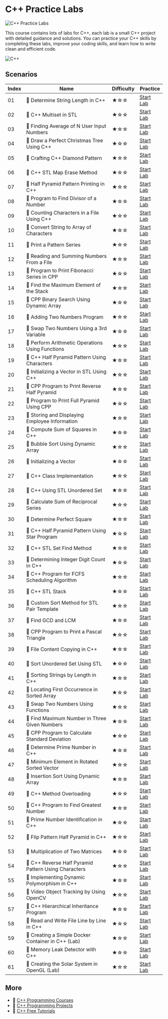 # C++ Practice Labs

![C++ Practice Labs](https://cover-creator.appbot.io/cpp-practice-labs.png)

This course contains lots of labs for C++, each lab is a small C++ project with detailed guidance and solutions. You can practice your C++ skills by completing these labs, improve your coding skills, and learn how to write clean and efficient code.

![C++](https://img.shields.io/badge/C++-whitesmoke?style=for-the-badge&logo=c++)


## Scenarios

|   Index | Name                                                | Difficulty   | Practice                                                             |
|---------|-----------------------------------------------------|--------------|----------------------------------------------------------------------|
|      01 | 📖 Determine String Length in C++                    | ★☆☆          | <a target='_blank' href='https://labex.io/labs/96191'>Start Lab</a>  |
|      02 | 📖 C++ Multiset in STL                               | ★☆☆          | <a target='_blank' href='https://labex.io/labs/96232'>Start Lab</a>  |
|      03 | 📖 Finding Average of N User Input Numbers           | ★☆☆          | <a target='_blank' href='https://labex.io/labs/96156'>Start Lab</a>  |
|      04 | 📖 Draw a Perfect Christmas Tree Using C++           | ★☆☆          | <a target='_blank' href='https://labex.io/labs/96160'>Start Lab</a>  |
|      05 | 📖 Crafting C++ Diamond Pattern                      | ★☆☆          | <a target='_blank' href='https://labex.io/labs/96205'>Start Lab</a>  |
|      06 | 📖 C++ STL Map Erase Method                          | ★☆☆          | <a target='_blank' href='https://labex.io/labs/96230'>Start Lab</a>  |
|      07 | 📖 Half Pyramid Pattern Printing in C++              | ★☆☆          | <a target='_blank' href='https://labex.io/labs/96207'>Start Lab</a>  |
|      08 | 📖 Program to Find Divisor of a Number               | ★☆☆          | <a target='_blank' href='https://labex.io/labs/96239'>Start Lab</a>  |
|      09 | 📖 Counting Characters in a File Using C++           | ★☆☆          | <a target='_blank' href='https://labex.io/labs/96159'>Start Lab</a>  |
|      10 | 📖 Convert String to Array of Characters             | ★☆☆          | <a target='_blank' href='https://labex.io/labs/96182'>Start Lab</a>  |
|      11 | 📖 Print a Pattern Series                            | ★☆☆          | <a target='_blank' href='https://labex.io/labs/96202'>Start Lab</a>  |
|      12 | 📖 Reading and Summing Numbers From a File           | ★☆☆          | <a target='_blank' href='https://labex.io/labs/96163'>Start Lab</a>  |
|      13 | 📖 Program to Print Fibonacci Series in CPP          | ★☆☆          | <a target='_blank' href='https://labex.io/labs/96243'>Start Lab</a>  |
|      14 | 📖 Find the Maximum Element of the Stack             | ★☆☆          | <a target='_blank' href='https://labex.io/labs/96137'>Start Lab</a>  |
|      15 | 📖 CPP Binary Search Using Dynamic Array             | ★☆☆          | <a target='_blank' href='https://labex.io/labs/96172'>Start Lab</a>  |
|      16 | 📖 Adding Two Numbers Program                        | ★☆☆          | <a target='_blank' href='https://labex.io/labs/96120'>Start Lab</a>  |
|      17 | 📖 Swap Two Numbers Using a 3rd Variable             | ★☆☆          | <a target='_blank' href='https://labex.io/labs/96227'>Start Lab</a>  |
|      18 | 📖 Perform Arithmetic Operations Using Functions     | ★☆☆          | <a target='_blank' href='https://labex.io/labs/96201'>Start Lab</a>  |
|      19 | 📖 C++ Half Pyramid Pattern Using Characters         | ★☆☆          | <a target='_blank' href='https://labex.io/labs/96141'>Start Lab</a>  |
|      20 | 📖 Initializing a Vector in STL Using C++            | ★☆☆          | <a target='_blank' href='https://labex.io/labs/96167'>Start Lab</a>  |
|      21 | 📖 CPP Program to Print Reverse Half Pyramid         | ★☆☆          | <a target='_blank' href='https://labex.io/labs/96211'>Start Lab</a>  |
|      22 | 📖 Program to Print Full Pyramid Using CPP           | ★☆☆          | <a target='_blank' href='https://labex.io/labs/96244'>Start Lab</a>  |
|      23 | 📖 Storing and Displaying Employee Information       | ★☆☆          | <a target='_blank' href='https://labex.io/labs/96165'>Start Lab</a>  |
|      24 | 📖 Compute Sum of Squares in C++                     | ★☆☆          | <a target='_blank' href='https://labex.io/labs/96194'>Start Lab</a>  |
|      25 | 📖 Bubble Sort Using Dynamic Array                   | ★☆☆          | <a target='_blank' href='https://labex.io/labs/96173'>Start Lab</a>  |
|      26 | 📖 Initializing a Vector                             | ★☆☆          | <a target='_blank' href='https://labex.io/labs/96148'>Start Lab</a>  |
|      27 | 📖 C++ Class Implementation                          | ★☆☆          | <a target='_blank' href='https://labex.io/labs/96219'>Start Lab</a>  |
|      28 | 📖 C++ Using STL Unordered Set                       | ★☆☆          | <a target='_blank' href='https://labex.io/labs/96234'>Start Lab</a>  |
|      29 | 📖 Calculate Sum of Reciprocal Series                | ★☆☆          | <a target='_blank' href='https://labex.io/labs/96193'>Start Lab</a>  |
|      30 | 📖 Determine Perfect Square                          | ★☆☆          | <a target='_blank' href='https://labex.io/labs/96130'>Start Lab</a>  |
|      31 | 📖 C++ Half Pyramid Pattern Using Star Program       | ★☆☆          | <a target='_blank' href='https://labex.io/labs/96143'>Start Lab</a>  |
|      32 | 📖 C++ STL Set Find Method                           | ★☆☆          | <a target='_blank' href='https://labex.io/labs/96236'>Start Lab</a>  |
|      33 | 📖 Determining Integer Digit Count in C++            | ★☆☆          | <a target='_blank' href='https://labex.io/labs/96127'>Start Lab</a>  |
|      34 | 📖 C++ Program for FCFS Scheduling Algorithm         | ★☆☆          | <a target='_blank' href='https://labex.io/labs/96161'>Start Lab</a>  |
|      35 | 📖 C++ STL Stack                                     | ★☆☆          | <a target='_blank' href='https://labex.io/labs/96226'>Start Lab</a>  |
|      36 | 📖 Custom Sort Method for STL Pair Template          | ★☆☆          | <a target='_blank' href='https://labex.io/labs/96128'>Start Lab</a>  |
|      37 | 📖 Find GCD and LCM                                  | ★☆☆          | <a target='_blank' href='https://labex.io/labs/96188'>Start Lab</a>  |
|      38 | 📖 CPP Program to Print a Pascal Triangle            | ★☆☆          | <a target='_blank' href='https://labex.io/labs/96203'>Start Lab</a>  |
|      39 | 📖 File Content Copying in C++                       | ★☆☆          | <a target='_blank' href='https://labex.io/labs/96158'>Start Lab</a>  |
|      40 | 📖 Sort Unordered Set Using STL                      | ★☆☆          | <a target='_blank' href='https://labex.io/labs/96215'>Start Lab</a>  |
|      41 | 📖 Sorting Strings by Length in C++                  | ★☆☆          | <a target='_blank' href='https://labex.io/labs/96224'>Start Lab</a>  |
|      42 | 📖 Locating First Occurrence in Sorted Array         | ★☆☆          | <a target='_blank' href='https://labex.io/labs/96132'>Start Lab</a>  |
|      43 | 📖 Swap Two Numbers Using Functions                  | ★☆☆          | <a target='_blank' href='https://labex.io/labs/96216'>Start Lab</a>  |
|      44 | 📖 Find Maximum Number in Three Given Numbers        | ★☆☆          | <a target='_blank' href='https://labex.io/labs/96192'>Start Lab</a>  |
|      45 | 📖 CPP Program to Calculate Standard Deviation       | ★☆☆          | <a target='_blank' href='https://labex.io/labs/96174'>Start Lab</a>  |
|      46 | 📖 Determine Prime Number in C++                     | ★☆☆          | <a target='_blank' href='https://labex.io/labs/96177'>Start Lab</a>  |
|      47 | 📖 Minimum Element in Rotated Sorted Vector          | ★☆☆          | <a target='_blank' href='https://labex.io/labs/96134'>Start Lab</a>  |
|      48 | 📖 Insertion Sort Using Dynamic Array                | ★☆☆          | <a target='_blank' href='https://labex.io/labs/96119'>Start Lab</a>  |
|      49 | 📖 C++ Method Overloading                            | ★☆☆          | <a target='_blank' href='https://labex.io/labs/96149'>Start Lab</a>  |
|      50 | 📖 C++ Program to Find Greatest Number               | ★☆☆          | <a target='_blank' href='https://labex.io/labs/96240'>Start Lab</a>  |
|      51 | 📖 Prime Number Identification in C++                | ★☆☆          | <a target='_blank' href='https://labex.io/labs/96129'>Start Lab</a>  |
|      52 | 📖 Flip Pattern Half Pyramid in C++                  | ★☆☆          | <a target='_blank' href='https://labex.io/labs/96206'>Start Lab</a>  |
|      53 | 📖 Multiplication of Two Matrices                    | ★☆☆          | <a target='_blank' href='https://labex.io/labs/96168'>Start Lab</a>  |
|      54 | 📖 C++ Reverse Half Pyramid Pattern Using Characters | ★☆☆          | <a target='_blank' href='https://labex.io/labs/96221'>Start Lab</a>  |
|      55 | 📖 Implementing Dynamic Polymorphism in C++          | ★☆☆          | <a target='_blank' href='https://labex.io/labs/96154'>Start Lab</a>  |
|      56 | 📖 Video Object Tracking by Using OpenCV             | ★☆☆          | <a target='_blank' href='https://labex.io/labs/178621'>Start Lab</a> |
|      57 | 📖 C++ Hierarchical Inheritance Program              | ★☆☆          | <a target='_blank' href='https://labex.io/labs/96145'>Start Lab</a>  |
|      58 | 📖 Read and Write File Line by Line in C++           | ★☆☆          | <a target='_blank' href='https://labex.io/labs/96213'>Start Lab</a>  |
|      59 | 📖 Creating a Simple Docker Container in C++ (Lab)   | ★☆☆          | <a target='_blank' href='https://labex.io/labs/298835'>Start Lab</a> |
|      60 | 📖 Memory Leak Detector with C++                     | ★☆☆          | <a target='_blank' href='https://labex.io/labs/178620'>Start Lab</a> |
|      61 | 📖 Creating the Solar System in OpenGL (Lab)         | ★☆☆          | <a target='_blank' href='https://labex.io/labs/298836'>Start Lab</a> |

## More

- 🔗 [C++ Programming Courses](https://github.com/labex-labs/awesome-programming-courses)
- 🔗 [C++ Programming Projects](https://github.com/labex-labs/awesome-programming-projects)
- 🔗 [C++ Free Tutorials](https://github.com/labex-labs/cpp-free-tutorials)

